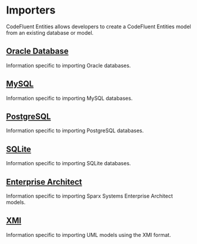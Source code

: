 # Importers


CodeFluent Entities allows developers to create a CodeFluent Entities model from an existing database or model.

## [Oracle Database](oracle_database_importer.md)

Information specific to importing Oracle databases.

## [MySQL](mysql_importer.md)

Information specific to importing MySQL databases.

## [PostgreSQL](postgresql_importer.md)

Information specific to importing PostgreSQL databases.

## [SQLite](sqlite_importer.md)

Information specific to importing SQLite databases.

## [Enterprise Architect](enterprise_architect_importer.md)

Information specific to importing Sparx Systems Enterprise Architect models.

## [XMI](xmi_importer.md)

Information specific to importing UML models using the XMI format.